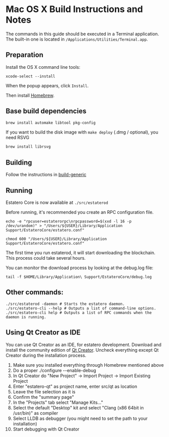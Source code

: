 Mac OS X Build Instructions and Notes
====================================
The commands in this guide should be executed in a Terminal application.
The built-in one is located in `/Applications/Utilities/Terminal.app`.

Preparation
-----------
Install the OS X command line tools:

`xcode-select --install`

When the popup appears, click `Install`.

Then install [Homebrew](https://brew.sh).

Base build dependencies
-----------------------

```bash
brew install automake libtool pkg-config
```

If you want to build the disk image with `make deploy` (.dmg / optional), you need RSVG
```bash
brew install librsvg
```

Building
--------

Follow the instructions in [build-generic](build-generic.md)

Running
-------

Estatero Core is now available at `./src/estaterod`

Before running, it's recommended you create an RPC configuration file.

    echo -e "rpcuser=estaterorpc\nrpcpassword=$(xxd -l 16 -p /dev/urandom)" > "/Users/${USER}/Library/Application Support/EstateroCore/estatero.conf"

    chmod 600 "/Users/${USER}/Library/Application Support/EstateroCore/estatero.conf"

The first time you run estaterod, it will start downloading the blockchain. This process could take several hours.

You can monitor the download process by looking at the debug.log file:

    tail -f $HOME/Library/Application\ Support/EstateroCore/debug.log

Other commands:
-------

    ./src/estaterod -daemon # Starts the estatero daemon.
    ./src/estatero-cli --help # Outputs a list of command-line options.
    ./src/estatero-cli help # Outputs a list of RPC commands when the daemon is running.

Using Qt Creator as IDE
------------------------
You can use Qt Creator as an IDE, for estatero development.
Download and install the community edition of [Qt Creator](https://www.qt.io/download/).
Uncheck everything except Qt Creator during the installation process.

1. Make sure you installed everything through Homebrew mentioned above
2. Do a proper ./configure --enable-debug
3. In Qt Creator do "New Project" -> Import Project -> Import Existing Project
4. Enter "estatero-qt" as project name, enter src/qt as location
5. Leave the file selection as it is
6. Confirm the "summary page"
7. In the "Projects" tab select "Manage Kits..."
8. Select the default "Desktop" kit and select "Clang (x86 64bit in /usr/bin)" as compiler
9. Select LLDB as debugger (you might need to set the path to your installation)
10. Start debugging with Qt Creator
